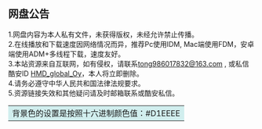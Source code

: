 网盘公告
-------------
1.网盘内容为本人私有文件，未获得版权，未经允许禁止传播。  
2.在线播放和下载速度因网络情况而异，推荐Pc使用IDM, Mac端使用FDM，安卓端使用ADM+多线程下载，速度友好。  
3.本站资源来自互联网，如有侵权，请联系<tong986017832@163.com> , 或私信酷安ID [HMD_global_Oy](http://www.coolapk.com/u/885730
)，本人将立即删除。  
4.请务必遵守中华人民共和国法律法规要求。  
5.资源链接失效和其他疑问请及时邮箱联系或酷安私信。  
<table><tr><td bgcolor=#D1EEEE>背景色的设置是按照十六进制颜色值：#D1EEEE</td></tr></table>
